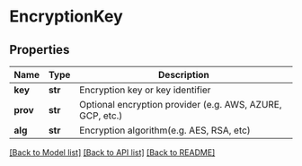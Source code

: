 # EncryptionKey

## Properties

Name | Type | Description
------------ | ------------- | -------------
**key** | **str** |  Encryption key or key identifier
**prov** | **str** |  Optional encryption provider (e.g. AWS, AZURE, GCP, etc.)
**alg** | **str** |  Encryption algorithm(e.g. AES, RSA, etc)

[[Back to Model list]](../README.md#documentation-for-models) [[Back to API list]](../README.md#documentation-for-api-endpoints) [[Back to README]](../README.md)
